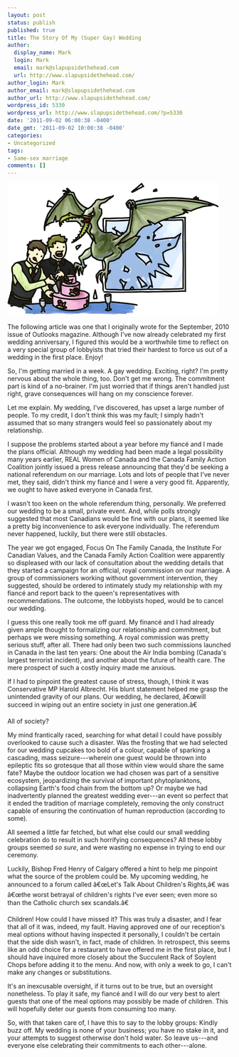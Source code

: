 ```yaml
---
layout: post
status: publish
published: true
title: The Story Of My (Super Gay) Wedding
author:
  display_name: Mark
  login: Mark
  email: mark@slapupsidethehead.com
  url: http://www.slapupsidethehead.com/
author_login: Mark
author_email: mark@slapupsidethehead.com
author_url: http://www.slapupsidethehead.com/
wordpress_id: 5330
wordpress_url: http://www.slapupsidethehead.com/?p=5330
date: '2011-09-02 06:00:38 -0400'
date_gmt: '2011-09-02 10:00:38 -0400'
categories:
- Uncategorized
tags:
- Same-sex marriage
comments: []
---
```

![Ruining an otherwise perfect wedding, a pterodactyl crashes through the window just as the cake is being cut.](/wp-content/media/2011/09/wedding-disaster.jpg "Unfortunately, this really happened. Oh well, no wedding can be perfect.")

The following article was one that I originally wrote for the September, 2010 issue of Outlooks magazine. Although I've now already celebrated my first wedding anniversary, I figured this would be a worthwhile time to reflect on a very special group of lobbyists that tried their hardest to force us out of a wedding in the first place. Enjoy!

So, I'm getting married in a week. A gay wedding. Exciting, right? I'm pretty nervous about the whole thing, too. Don't get me wrong. The commitment part is kind of a no-brainer. I'm just worried that if things aren't handled just right, grave consequences will hang on my conscience forever.

Let me explain. My wedding, I've discovered, has upset a large number of people. To my credit, I don't think this was my fault; I simply hadn't assumed that so many strangers would feel so passionately about my relationship.

I suppose the problems started about a year before my fiancé and I made the plans official. Although my wedding had been made a legal possibility many years earlier, REAL Women of Canada and the Canada Family Action Coalition jointly issued a press release announcing that they'd be seeking a national referendum on our marriage. Lots and lots of people that I've never met, they said, didn't think my fiancé and I were a very good fit. Apparently, we ought to have asked everyone in Canada first.

I wasn't too keen on the whole referendum thing, personally. We preferred our wedding to be a small, private event. And, while polls strongly suggested that most Canadians would be fine with our plans, it seemed like a pretty big inconvenience to ask everyone individually. The referendum never happened, luckily, but there were still obstacles.

The year we got engaged, Focus On The Family Canada, the Institute For Canadian Values, and the Canada Family Action Coalition were apparently so displeased with our lack of consultation about the wedding details that they started a campaign for an official, royal commission on our marriage. A group of commissioners working without government intervention, they suggested, should be ordered to intimately study my relationship with my fiancé and report back to the queen's representatives with recommendations. The outcome, the lobbyists hoped, would be to cancel our wedding.

I guess this one really took me off guard. My financé and I had already given ample thought to formalizing our relationship and commitment, but perhaps we were missing something. A royal commission was pretty serious stuff, after all. There had only been two such commissions launched in Canada in the last ten years: One about the Air India bombing (Canada's largest terrorist incident), and another about the future of health care. The mere prospect of such a costly inquiry made me anxious.

If I had to pinpoint the greatest cause of stress, though, I think it was Conservative MP Harold Albrecht. His blunt statement helped me grasp the unintended gravity of our plans. Our wedding, he declared, â€œwill succeed in wiping out an entire society in just one generation.â€

All of society?

My mind frantically raced, searching for what detail I could have possibly overlooked to cause such a disaster. Was the frosting that we had selected for our wedding cupcakes too bold of a colour, capable of sparking a cascading, mass seizure---wherein one guest would be thrown into epileptic fits so grotesque that all those within view would share the same fate? Maybe the outdoor location we had chosen was part of a sensitive ecosystem, jeopardizing the survival of important phytoplanktons, collapsing Earth's food chain from the bottom up? Or maybe we had inadvertently planned the greatest wedding ever---an event so perfect that it ended the tradition of marriage completely, removing the only construct capable of ensuring the continuation of human reproduction (according to some).

All seemed a little far fetched, but what else could our small wedding celebration do to result in such horrifying consequences? All these lobby groups seemed _so sure_, and were wasting no expense in trying to end our ceremony.

Luckily, Bishop Fred Henry of Calgary offered a hint to help me pinpoint what the source of the problem could be. My upcoming wedding, he announced to a forum called â€œLet's Talk About Children's Rights,â€ was â€œthe worst betrayal of children's rights I've ever seen; even more so than the Catholic church sex scandals.â€

Children! How could I have missed it? This was truly a disaster, and I fear that all of it was, indeed, my fault. Having approved one of our reception's meal options without having inspected it personally, I couldn't be certain that the side dish wasn't, in fact, made of children. In retrospect, this seems like an odd choice for a restaurant to have offered me in the first place, but I should have inquired more closely about the Succulent Rack of Soylent Chops before adding it to the menu. And now, with only a week to go, I can't make any changes or substitutions.

It's an inexcusable oversight, if it turns out to be true, but an oversight nonetheless. To play it safe, my fiancé and I will do our very best to alert guests that one of the meal options may possibly be made of children. This will hopefully deter our guests from consuming too many.

So, with that taken care of, I have this to say to the lobby groups: Kindly buzz off. My wedding is none of your business; you have no stake in it, and your attempts to suggest otherwise don't hold water. So leave us---and everyone else celebrating their commitments to each other---alone.

